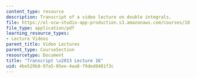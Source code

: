 ```yaml
---
content_type: resource
description: Transcript of a video lecture on double integrals.
file: https://ol-ocw-studio-app-production.s3.amazonaws.com/courses/18-02-multivariable-calculus-fall-2007/4be529b897a505ee4aa879ded8481f3c_18_022007L16.pdf
file_type: application/pdf
learning_resource_types:
- Lecture Videos
parent_title: Video Lectures
parent_type: CourseSection
resourcetype: Document
title: "Transcript \u2013 Lecture 16"
uid: 4be529b8-97a5-05ee-4aa8-79ded8481f3c
---
```

